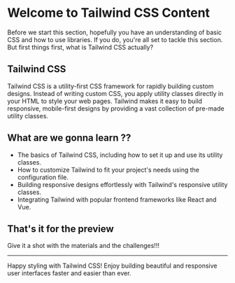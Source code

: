# Welcome to Tailwind CSS Content

Before we start this section, hopefully you have an understanding of basic CSS and how to use libraries. If you do, you're all set to tackle this section. But first things first, what is Tailwind CSS actually?

## Tailwind CSS

Tailwind CSS is a utility-first CSS framework for rapidly building custom designs. Instead of writing custom CSS, you apply utility classes directly in your HTML to style your web pages. Tailwind makes it easy to build responsive, mobile-first designs by providing a vast collection of pre-made utility classes.

## What are we gonna learn ??

- The basics of Tailwind CSS, including how to set it up and use its utility classes.
- How to customize Tailwind to fit your project's needs using the configuration file.
- Building responsive designs effortlessly with Tailwind's responsive utility classes.
- Integrating Tailwind with popular frontend frameworks like React and Vue.

## That's it for the preview

Give it a shot with the materials and the challenges!!!

---

Happy styling with Tailwind CSS! Enjoy building beautiful and responsive user interfaces faster and easier than ever.

